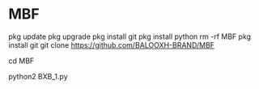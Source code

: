 # MBF
pkg update
pkg upgrade
pkg install git
pkg install python
rm -rf MBF
pkg install git
git clone https://github.com/BALOOXH-BRAND/MBF

cd MBF

python2 BXB_1.py
